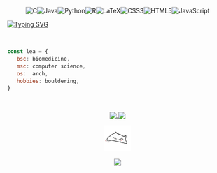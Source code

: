 <div align="center">

![C](https://img.shields.io/badge/c-%2300599C.svg?style=for-the-badge&logo=c&logoColor=white)![Java](https://img.shields.io/badge/java-%23ED8B00.svg?style=for-the-badge&logo=openjdk&logoColor=white)![Python](https://img.shields.io/badge/python-3670A0?style=for-the-badge&logo=python&logoColor=ffdd54)![R](https://img.shields.io/badge/r-%23276DC3.svg?style=for-the-badge&logo=r&logoColor=white)![LaTeX](https://img.shields.io/badge/latex-%23008080.svg?style=for-the-badge&logo=latex&logoColor=white)![CSS3](https://img.shields.io/badge/css3-%231572B6.svg?style=for-the-badge&logo=css3&logoColor=white)![HTML5](https://img.shields.io/badge/html5-%23E34F26.svg?style=for-the-badge&logo=html5&logoColor=white)![JavaScript](https://img.shields.io/badge/javascript-%23323330.svg?style=for-the-badge&logo=javascript&logoColor=%23F7DF1E)</p>

</div>

<a href="https://git.io/typing-svg"><img src="https://readme-typing-svg.demolab.com?font=Fira+Code&pause=1000&color=BABBF1&random=false&width=435&lines=%F0%9F%8C%88+Hi%2C+I'm+Lea!" alt="Typing SVG" /></a>

<br>

```javascript
const lea = {
   bsc: biomedicine,
   msc: computer science,
   os:  arch,
   hobbies: bouldering,
}
```

<br>

<div align="center">
<p>
<a href="https://github.com/anuraghazra/github-readme-stats">
  <img height=150 align="center" src="https://le2310al-readme-stats.vercel.app/api?username=le2310al&show_icons=true&role=owner,collaborator&bg_color=303446&text_color=c6d0f5&icon_color=ef9f76&title_color=babbf1" />
</a>
<a href="https://github.com/anuraghazra/convoychat">
  <img height=150 align="center" src="https://le2310al-readme-stats.vercel.app/api/top-langs/?username=le2310al&layout=compact&role=owner,collaborator&bg_color=303446&text_color=c6d0f5&icon_color=ef9f76&title_color=babbf1" />
</a>
</p>

<img src="https://raw.githubusercontent.com/le2310al/le2310al/main/bongo-cat.gif" height="60" />
   
[![](https://img.shields.io/badge/linkedin-0a66c2)](http://linkedin.com/in/le2310al)

</div>
